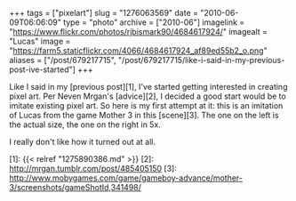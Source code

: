 +++
tags = ["pixelart"]
slug = "1276063569"
date = "2010-06-09T06:06:09"
type = "photo"
archive = ["2010-06"]
imagelink = "https://www.flickr.com/photos/rjbismark90/4684617924/"
imagealt = "Lucas"
image = "https://farm5.staticflickr.com/4066/4684617924_af89ed55b2_o.png"
aliases = ["/post/679217715", "/post/679217715/like-i-said-in-my-previous-post-ive-started"]
+++

Like I said in my [previous post][1], I've started getting interested in
creating pixel art.  Per Neven Mrgan's [advice][2], I decided a good start
would be to imitate existing pixel art.  So here is my first attempt at
it: this is an imitation of Lucas from the game Mother 3 in this
[scene][3]. The one on the left is the actual size, the one on the right
in 5x.

I really don't like how it turned out at all.

[1]: {{< relref "1275890386.md" >}}
[2]: http://mrgan.tumblr.com/post/485405150
[3]: http://www.mobygames.com/game/gameboy-advance/mother-3/screenshots/gameShotId,341498/
